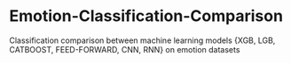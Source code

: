 # Emotion-Classification-Comparison
Classification comparison between machine learning models {XGB, LGB, CATBOOST, FEED-FORWARD, CNN, RNN} on emotion datasets
